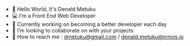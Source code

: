 - 👋 Hello World, It's Denald Metuku
- :computer: I’m a Front End Web Developer
- :dart: Currently working on becoming a better developer each day
- :link: I’m looking to collaborate on with your projects
- :email: How to reach me : dmetuku@gmail.com / denald.metuku@innvis.io

<!---
DenaldM/DenaldM is a ✨ special ✨ repository because its `README.md` (this file) appears on your GitHub profile.
You can click the Preview link to take a look at your changes.
--->
